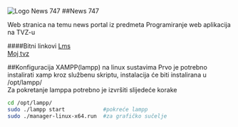 ![Logo News 747]()
##News 747

Web stranica na temu news portal iz predmeta Programiranje web aplikacija na TVZ-u

####Bitni linkovi
[Lms](lms.tvz.hr)  
[Moj tvz](moj.tvz.hr)

##Konfiguracija XAMPP(lampp) na linux sustavima
Prvo je potrebno instalirati xamp kroz službenu skriptu, instalacija će biti instalirana u /opt/lampp/    
Za pokretanje lamppa potrebno je izvršiti slijedeće korake  

```bash
cd /opt/lampp/
sudo ./lampp start            #pokreće lampp
sudo ./manager-linux-x64.run  #za grafičko sučelje
```

